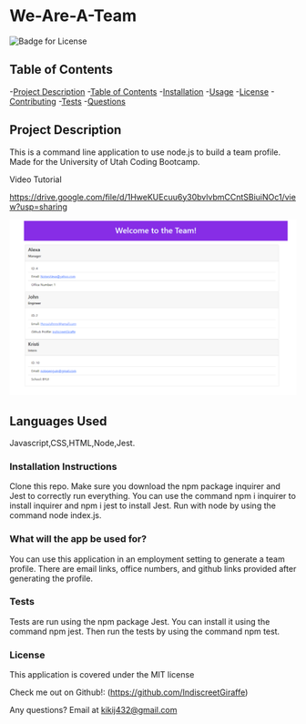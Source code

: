 # We-Are-A-Team

  ![Badge for License](https://img.shields.io/badge/license-MIT-informational)
  
  ## Table of Contents
  -[Project Description](#projectDescription)
  -[Table of Contents](#tableofContents)
  -[Installation](#installation)
  -[Usage](#usage)
  -[License](#license)
  -[Contributing](#contributing)
  -[Tests](#tests)
  -[Questions](#questions)


  ## Project Description 
  This is a command line application to use node.js to build a team profile. Made for the University of Utah Coding Bootcamp.
  
  Video Tutorial 
  
  https://drive.google.com/file/d/1HweKUEcuu6y30bvlvbmCCntSBiuiNOc1/view?usp=sharing
 

  <img src = "./assets/screenshot.png">

  
  ## Languages Used 
  Javascript,CSS,HTML,Node,Jest.

  ### Installation Instructions
  Clone this repo. Make sure you download the npm package inquirer and Jest to correctly run everything. You can use the command npm i inquirer to install inquirer and npm i jest to install Jest. Run with node by using the command node index.js.

  ### What will the app be used for? 
  You can use this application in an employment setting to generate a team profile. There are email links, office numbers, and github links provided after generating the profile.

  ### Tests 
  Tests are run using the npm package Jest. You can install it  using the command npm jest. Then run the tests by using the command npm test.
  

  ### License
  This application is covered under the MIT license
  
  
  Check me out on Github!: (https://github.com/IndiscreetGiraffe) 
  
  Any questions? Email at kikij432@gmail.com
